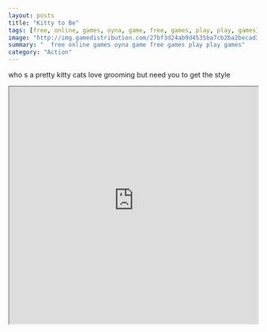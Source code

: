 ```yaml
---
layout: posts
title: "Kitty to Be"
tags: [free, online, games, oyna, game, free, games, play, play, games]
image: "http://img.gamedistribution.com/27bf3d24ab9d4535ba7cb2ba2becad32.jpg"
summary: "  free online games oyna game free games play play games"
category: "Action"
---
```


who s a pretty kitty cats love grooming but need you to get the style

<iframe width="100%" height="480px;" src="http://flash.gamedistribution.com?game=27bf3d24ab9d4535ba7cb2ba2becad32"></iframe>